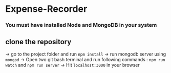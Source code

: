 # Expense-Recorder
### You must have installed Node and MongoDB in your system
## clone the repository
-> go to the project folder and run `npm install`
-> run mongodb server using `mongod`
-> Open two git bash terminal and run following commands : `npm run watch` and `npm run server`
-> Hit `localhost:3000` in your browser 
